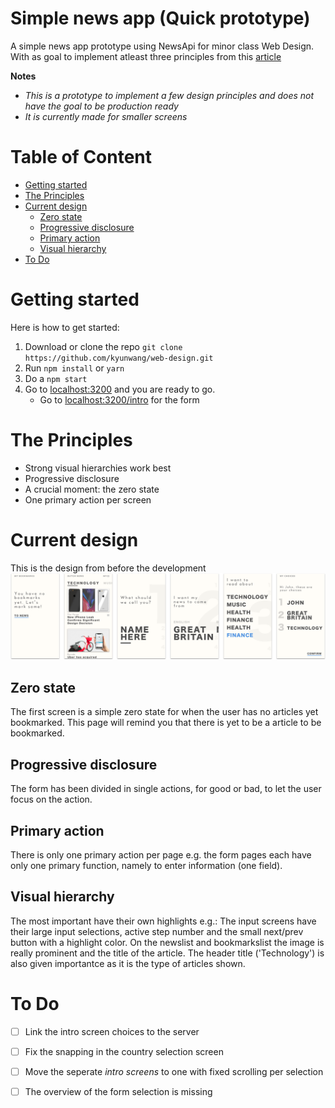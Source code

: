 # Simple news app (Quick prototype)
A simple news app prototype using NewsApi for minor class Web Design. 
With as goal to implement atleast three principles from this [article][article]

**Notes**
- *This is a prototype to implement a few design principles and does not have the goal to be production ready*
- *It is currently made for smaller screens*

# Table of Content
- [Getting started](#getting-started)
- [The Principles](#the-principles)
- [Current design](#current-design)
	- [Zero state](#zero-state)
	- [Progressive disclosure](#progressive-disclose)
	- [Primary action](#primary-action)
	- [Visual hierarchy](#visual-hierarchy)
- [To Do](#to-do)

# Getting started
Here is how to get started:
1. Download or clone the repo `git clone https://github.com/kyunwang/web-design.git`
2. Run `npm install` or `yarn`
3. Do a `npm start`
4. Go to [localhost:3200](localhost:3200) and you are ready to go.
	- Go to [localhost:3200/intro](localhost:3200/intro) for the form

# The Principles
- Strong visual hierarchies work best
- Progressive disclosure
- A crucial moment: the zero state
- One primary action per screen

# Current design
This is the design from before the development
![current_design](docImg/current_design.png)

## Zero state
The first screen is a simple zero state for when the user has no articles yet bookmarked.
This page will remind you that there is yet to be a article to be bookmarked.

## Progressive disclosure
The form has been divided in single actions, for good or bad, to let the user focus on the action.

## Primary action
There is only one primary action per page e.g. the form pages each have only one primary function, namely to enter information (one field).

## Visual hierarchy
The most important have their own highlights e.g.:
The input screens have their large input selections, active step number and the small next/prev button with a highlight color.
On the newslist and bookmarkslist the image is really prominent and the title of the article. The header title ('Technology') is also given importantce as it is the type of articles shown.


# To Do
- [ ] Link the intro screen choices to the server
- [ ] Fix the snapping in the country selection screen
- [ ] Move the seperate *intro screens* to one with fixed scrolling per selection
- [ ] The overview of the form selection is missing


[article]: http://bokardo.com/principles-of-user-interface-design/
